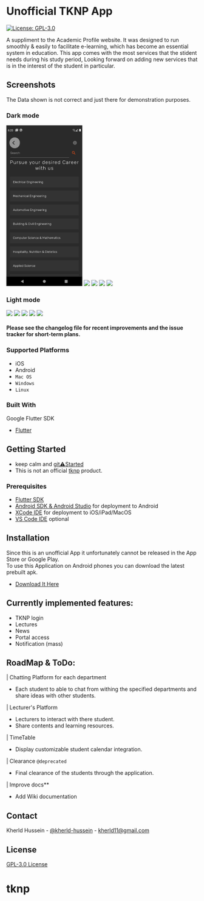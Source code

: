 <!--
*** Thanks for checking out this README Template. If you have a suggestion that would
*** make this better, please fork the repo and create a pull request or simply open
*** an issue with the tag "enhancement".
*** Thanks again! Now go create something AMAZING! :D
-->

# Unofficial TKNP App

[![License: GPL-3.0](https://img.shields.io/badge/license-GPL3.0-blue.svg)](LICENSE.md)

A suppliment to the Academic Profile website. It was designed to run smoothly & easily to facilitate
e-learning, which has become an essential system in education. This app comes with the most services that
the stident needs during his study period, Looking forward on adding new services that is in the interest of the student in particular.

## Screenshots

The Data shown is not correct and just there for demonstration purposes.

### Dark mode

<p float="left">
<img src="screenshots/courses_dark.png" width="200px" />
<img src="readme/settings_dark.png" width="200px" />
<img src="readme/drawer_dark.png" width="200px" />
<img src="readme/signIn1_dark.png" width="200px" />
<img src="readme/about_dark.png" width="200px" />
</p>

### Light mode

<p float="left">
<img src="readme/courses_light.png" width="200px" />
<img src="readme/settings_light.png" width="200px" />
<img src="readme/drawer_light.png" width="200px" />
<img src="readme/signIn1_light.png" width="200px" />
<img src="readme/about_light.png" width="200px" />
</p>

#### Please see the changelog file for recent improvements and the issue tracker for short-term plans.

### Supported Platforms
- iOS
- Android
- `Mac OS`
- `Windows`
- `Linux`

### Built With
Google Flutter SDK
* [Flutter](https://flutter.dev)


<!-- GETTING STARTED -->
## Getting Started
* keep calm and [git⚠️Started](CONTRIBUTING.md)
* This is not an official [tknp](https://kisumupoly.ac.ke) product.

### Prerequisites

* [Flutter SDK](https://flutter.dev)
* [Android SDK & Android Studio](https://developer.android.com/studio) for deployment to Android
* [XCode IDE](https://developer.apple.com/xcode/) for deployment to iOS/iPad/MacOS
* [VS Code IDE](https://code.visualstudio.com/) optional


## Installation
Since this is an unofficial App it unfortunately cannot be released in the App Store or Google Play.<br>
To use this Application on Android phones you can download the latest prebuilt apk.
* [Download It Here](https://github.com/kherld-hussein/tknp/releases/)

## Currently implemented features:
* TKNP login
* Lectures
* News
* Portal access
* Notification (mass)

## RoadMap & ToDo:
| Chatting Platform for each department
* Each student to able to chat from withing the specified departments and share ideas with other students.

| Lecturer's Platform
* Lecturers to interact with there student.
* Share contents and learning resources.

| TimeTable
* Display customizable student calendar integration.

| Clearance `@deprecated`
* Final clearance of the students through the application.

| Improve docs**
* Add Wiki documentation

<!-- CONTACT -->
## Contact
Kherld Hussein - [@kherld-hussein](https://twitter.com/kherld-hussein) - kherld11@gmail.com

## License

[GPL-3.0 License](LICENSE.md)
# tknp
